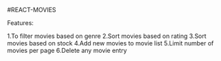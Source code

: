 #REACT-MOVIES


Features:

1.To filter movies based on genre
2.Sort movies based on rating
3.Sort movies based on stock
4.Add new movies to movie list
5.Limit number of movies per page
6.Delete any movie entry
